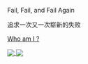 Fail, Fail, and Fail Again

追求一次又一次崭新的失败

[Who am I ?](https://lionelsy.github.io/)

<a href="https://github.com/anuraghazra/github-readme-stats">  
  <img align="center" src="https://github-readme-stats.vercel.app/api?username=Lionelsy&count_private=true&show_icons=true&include_all_commits=true&hide_border=true&hide_title=true&theme=merko" /> 
</a> 

<a href="https://github.com/anuraghazra/github-readme-stats">   
  <img align="center" src="https://github-readme-stats.vercel.app/api/top-langs/?username=Lionelsy&hide_title=true&hide_border=true&hide=jupyter%20notebook&theme=highcontrast" /> 
</a>
